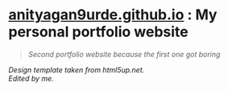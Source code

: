 # [anityagan9urde.github.io](https://anityagan9urde.github.io) : My personal portfolio website
> *Second portfolio website because the first one got boring*

*Design template taken from html5up.net.*<br />
*Edited by me.*

